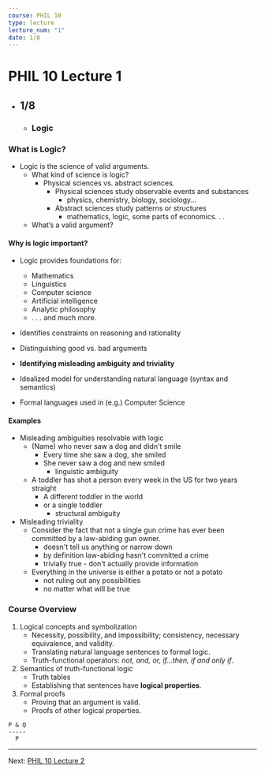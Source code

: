 ```yaml
---
course: PHIL 10
type: lecture
lecture_num: "1"
date: 1/8
---
```


# PHIL 10 Lecture 1
- ## 1/8
	- ### Logic

### What is Logic?

- Logic is the science of valid arguments.
	- What kind of science is logic?
		- Physical sciences vs. abstract sciences.
			- Physical sciences study observable events and substances
				- physics, chemistry, biology, sociology...
			- Abstract sciences study patterns or structures
				- mathematics, logic, some parts of economics. . .
	- What’s a valid argument?

#### Why is logic important?

- Logic provides foundations for:
	- Mathematics
	- Linguistics
	- Computer science
	- Artificial intelligence
	- Analytic philosophy
	- . . . and much more.

- Identifies constraints on reasoning and rationality
- Distinguishing good vs. bad arguments
- **Identifying misleading ambiguity and triviality**
- Idealized model for understanding natural language (syntax and semantics)
- Formal languages used in (e.g.) Computer Science

#### Examples

- Misleading ambiguities resolvable with logic
	- (Name) who never saw a dog and didn't smile
		- Every time she saw a dog, she smiled
		- She never saw a dog and new smiled
			- linguistic ambiguity
	- A toddler has shot a person every week in the US for two years straight
		- A different toddler in the world
		- or a single toddler
			- structural ambiguity
- Misleading triviality
	- Consider the fact that not a single gun crime has ever been committed by a law-abiding gun owner.
		- doesn't tell us anything or narrow down
		- by definition law-abiding hasn't committed a crime
		- trivially true - don't actually provide information
	- Everything in the universe is either a potato or not a potato
		- not ruling out any possibilities
		- no matter what will be true

### Course Overview


1. Logical concepts and symbolization
	- Necessity, possibility, and impossibility; consistency, necessary equivalence, and validity.
	- Translating natural language sentences to formal logic.
	- Truth-functional operators: *not, and, or, if...then, if and only if*.
2. Semantics of truth-functional logic
	- Truth tables
	- Establishing that sentences have **logical properties**.
3. Formal proofs
	- Proving that an argument is valid.  
	- Proofs of other logical properties.  

```
P & Q
-----
  P
```


---

Next: [PHIL 10 Lecture 2](PHIL_10_LE_2.md)